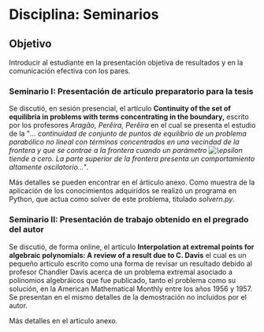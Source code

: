 # Disciplina: Seminarios

## Objetivo

Introducir al estudiante en la presentación objetiva de resultados y en la comunicación efectiva con los pares.

### Seminario I: Presentación de artículo preparatorio para la tesis

Se discutió, en sesión presencial, el artículo **Continuity of the set of equilibria in problems with terms concentrating
in the boundary,** escrito por los profesores *Aragão, Perêira, Perêira* en el cual se presenta el estudio de la "*... continuidad de conjunto de 
puntos de equilíbrio de un problema parabólico no lineal con términos concentrados en una vecindad de la frontera y que se contrae a la frontera cuando un
parámetro <img src="https://latex.codecogs.com/svg.image?\epsilon&space;" title="\epsilon " /> tiende a cero. La parte superior de la frontera presenta un comportamiento altamente oscilatorio..."*.

Más detalles se pueden encontrar en el árticulo anexo. Como muestra de la aplicación de los conocimientos adquiridos se realizó un programa en Python, que actua
como solver de este problema, titulado *solvern.py*.

### Seminario II: Presentación de trabajo obtenido en el pregrado del autor

Se discutió, de forma online, el artículo **Interpolation at extremal points for algebraic polynomials: A review of a result due to C. Davis** el cual es un 
pequeño artículo escrito como una forma de revisar un resultado debido al profesor Chandler Davis acerca de un problema extremal asociado a polinomios algebráicos
que fue publicado, tanto el problema como su solución, en la American Mathematical Monthly entre los años 1956 y 1957. Se presentan en el mismo detalles de la 
demostración no incluidos por el autor.

Más detalles en el articulo anexo.

